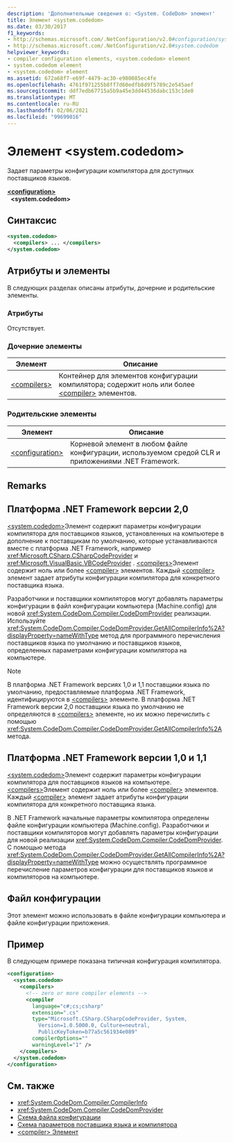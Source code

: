 ```yaml
---
description: 'Дополнительные сведения о: <System. CodeDom> элемент'
title: Элемент <system.codedom>
ms.date: 03/30/2017
f1_keywords:
- http://schemas.microsoft.com/.NetConfiguration/v2.0#configuration/system.codedom
- http://schemas.microsoft.com/.NetConfiguration/v2.0#system.codedom
helpviewer_keywords:
- compiler configuration elements, <system.codedom> element
- system.codedom element
- <system.codedom> element
ms.assetid: 672a68f7-e69f-4479-ac30-e980085ec4fe
ms.openlocfilehash: 4761f971255b8ff7d60edfb8d9f5789c2e545aef
ms.sourcegitcommit: ddf7edb67715a5b9a45e3dd44536dabc153c1de0
ms.translationtype: MT
ms.contentlocale: ru-RU
ms.lasthandoff: 02/06/2021
ms.locfileid: "99699016"
---
```

# <a name="systemcodedom-element"></a>Элемент \<system.codedom>

Задает параметры конфигурации компилятора для доступных поставщиков языков.  
  
[**\<configuration>**](../configuration-element.md)  
&nbsp;&nbsp;**\<system.codedom>**  
  
## <a name="syntax"></a>Синтаксис  
  
```xml  
<system.codedom>  
  <compilers> ... </compilers>  
</system.codedom>  
```  
  
## <a name="attributes-and-elements"></a>Атрибуты и элементы  

 В следующих разделах описаны атрибуты, дочерние и родительские элементы.  
  
### <a name="attributes"></a>Атрибуты  

 Отсутствует.  
  
### <a name="child-elements"></a>Дочерние элементы  
  
|Элемент|Описание|  
|-------------|-----------------|  
|[\<compilers>](compilers-element.md)|Контейнер для элементов конфигурации компилятора; содержит ноль или более [\<compiler>](compiler-element.md) элементов.|  
  
### <a name="parent-elements"></a>Родительские элементы  
  
|Элемент|Описание|  
|-------------|-----------------|  
|[\<configuration>](../configuration-element.md)|Корневой элемент в любом файле конфигурации, используемом средой CLR и приложениями .NET Framework.|  
  
## <a name="remarks"></a>Remarks  
  
## <a name="net-framework-version-20"></a>Платформа .NET Framework версии 2,0  

 [\<system.codedom>](system-codedom-element.md)Элемент содержит параметры конфигурации компилятора для поставщиков языков, установленных на компьютере в дополнение к поставщикам по умолчанию, которые устанавливаются вместе с платформа .NET Framework, например <xref:Microsoft.CSharp.CSharpCodeProvider> и <xref:Microsoft.VisualBasic.VBCodeProvider> . [\<compilers>](compilers-element.md)Элемент содержит ноль или более [\<compiler>](compiler-element.md) элементов. Каждый [\<compiler>](compiler-element.md) элемент задает атрибуты конфигурации компилятора для конкретного поставщика языка.  
  
 Разработчики и поставщики компиляторов могут добавлять параметры конфигурации в файл конфигурации компьютера (Machine.config) для новой <xref:System.CodeDom.Compiler.CodeDomProvider> реализации. Используйте <xref:System.CodeDom.Compiler.CodeDomProvider.GetAllCompilerInfo%2A?displayProperty=nameWithType> метод для программного перечисления поставщиков языка по умолчанию и поставщиков языков, определенных параметрами конфигурации компилятора на компьютере.  
  
> [!NOTE]
> В платформа .NET Framework версиях 1,0 и 1,1 поставщики языка по умолчанию, предоставляемые платформа .NET Framework, идентифицируются в [\<compilers>](compilers-element.md) элементе. В платформа .NET Framework версии 2,0 поставщики языка по умолчанию не определяются в [\<compilers>](compilers-element.md) элементе, но их можно перечислить с помощью <xref:System.CodeDom.Compiler.CodeDomProvider.GetAllCompilerInfo%2A> метода.  
  
## <a name="net-framework-versions-10-and-11"></a>Платформа .NET Framework версии 1,0 и 1,1  

 [\<system.codedom>](system-codedom-element.md)Элемент содержит параметры конфигурации компилятора для поставщиков языков на компьютере. [\<compilers>](compilers-element.md)Элемент содержит ноль или более [\<compiler>](compiler-element.md) элементов. Каждый [\<compiler>](compiler-element.md) элемент задает атрибуты конфигурации компилятора для конкретного поставщика языка.  
  
 В .NET Framework начальные параметры компилятора определены файле конфигурации компьютера (Machine.config). Разработчики и поставщики компиляторов могут добавлять параметры конфигурации для новой реализации <xref:System.CodeDom.Compiler.CodeDomProvider>. С помощью метода <xref:System.CodeDom.Compiler.CodeDomProvider.GetAllCompilerInfo%2A?displayProperty=nameWithType> можно осуществлять программное перечисление параметров конфигурации для поставщиков языков и компиляторов на компьютере.  
  
## <a name="configuration-file"></a>Файл конфигурации  

 Этот элемент можно использовать в файле конфигурации компьютера и файле конфигурации приложения.  
  
## <a name="example"></a>Пример  

 В следующем примере показана типичная конфигурация компилятора.  
  
```xml  
<configuration>  
  <system.codedom>  
    <compilers>  
      <!-- zero or more compiler elements -->  
      <compiler
        language="c#;cs;csharp"  
        extension=".cs"  
        type="Microsoft.CSharp.CSharpCodeProvider, System,
          Version=1.0.5000.0, Culture=neutral,
          PublicKeyToken=b77a5c561934e089"  
        compilerOptions=""  
        warningLevel="1" />  
    </compilers>  
  </system.codedom>  
</configuration>  
```  
  
## <a name="see-also"></a>См. также

- <xref:System.CodeDom.Compiler.CompilerInfo>
- <xref:System.CodeDom.Compiler.CodeDomProvider>
- [Схема файла конфигурации](../index.md)
- [Схема параметров поставщика языка и компилятора](index.md)
- [\<compiler> Элемент](compiler-element.md)
